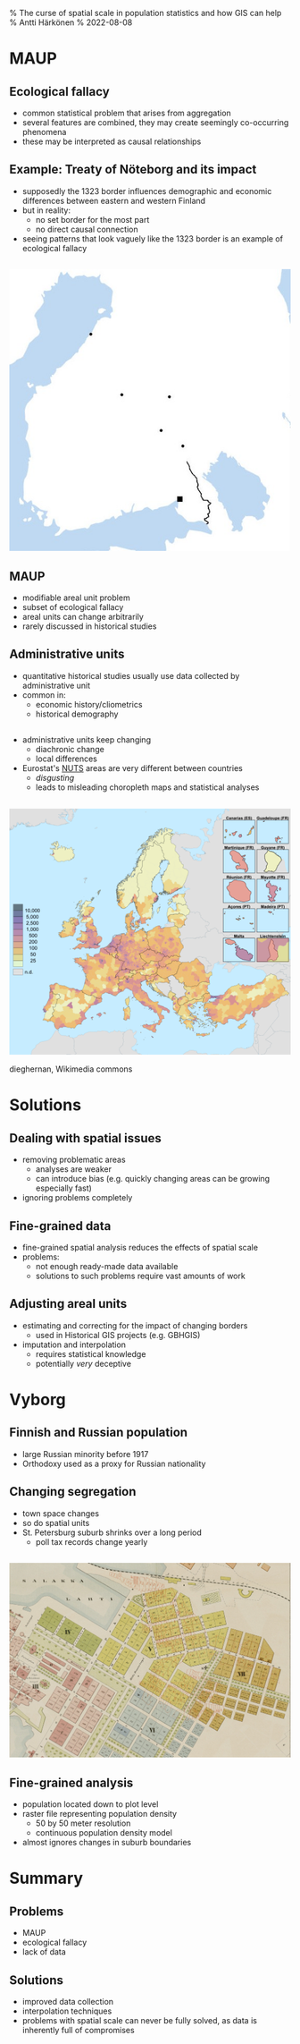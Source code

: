 % The curse of spatial scale in population statistics and how GIS can help
% Antti Härkönen
% 2022-08-08

# MAUP

## Ecological fallacy

- common statistical problem that arises from aggregation
- several features are combined, they may create seemingly co-occurring phenomena
- these may be interpreted as causal relationships

## Example: Treaty of Nöteborg and its impact

- supposedly the 1323 border influences demographic and economic differences between eastern and western Finland
- but in reality:
  + no set border for the most part
  + no direct causal connection
- seeing patterns that look vaguely like the 1323 border is an example of ecological fallacy

##

![Nöteborg Treaty 1323](./nhm-2022/img/1323.jpg)

## MAUP

- modifiable areal unit problem
- subset of ecological fallacy
- areal units can change arbitrarily
- rarely discussed in historical studies

## Administrative units

- quantitative historical studies usually use data collected by administrative unit
- common in:
  + economic history/cliometrics
  + historical demography

##

- administrative units keep changing 
  * diachronic change
  * local differences
- Eurostat's [NUTS](https://ec.europa.eu/statistical-atlas/viewer/) areas are very different between countries
  * *disgusting*
  * leads to misleading choropleth maps and statistical analyses

##

![Population density by NUTS-3 area](./nhm-2022/img/pop_density_nuts-3.png)

dieghernan, Wikimedia commons

# Solutions

## Dealing with spatial issues

- removing problematic areas
  + analyses are weaker
  + can introduce bias (e.g. quickly changing areas can be growing especially fast)
- ignoring problems completely

## Fine-grained data

- fine-grained spatial analysis reduces the effects of spatial scale
- problems:
  + not enough ready-made data available
  + solutions to such problems require vast amounts of work

## Adjusting areal units

- estimating and correcting for the impact of changing borders
  + used in Historical GIS projects (e.g. GBHGIS)
- imputation and interpolation
  + requires statistical knowledge
  + potentially *very* deceptive

# Vyborg

## Finnish and Russian population

- large Russian minority before 1917
- Orthodoxy used as a proxy for Russian nationality

## Changing segregation

- town space changes
- so do spatial units
- St. Petersburg suburb shrinks over a long period
  + poll tax records change yearly

##

![](./nhm-2022/img/plan1885.jpg)

## Fine-grained analysis

- population located down to plot level
- raster file representing population density
  + 50 by 50 meter resolution
  + continuous population density model
- almost ignores changes in suburb boundaries

# Summary

## Problems

- MAUP
- ecological fallacy
- lack of data

## Solutions

- improved data collection
- interpolation techniques
- problems with spatial scale can never be fully solved, as data is inherently full of compromises

